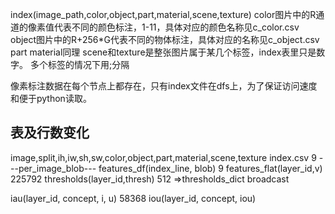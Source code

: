 index(image_path,color,object,part,material,scene,texture)
color图片中的R通道的像素值代表不同的颜色标注，1-11，具体对应的颜色名称见c_color.csv
object图片中的R+256*G代表不同的物体标注，具体对应的名称见c_object.csv
part material同理
scene和texture是整张图片属于某几个标签，index表里只是数字。
多个标签的情况下用;分隔

像素标注数据在每个节点上都存在，只有index文件在dfs上，为了保证访问速度和便于python读取。

## 表及行数变化
image,split,ih,iw,sh,sw,color,object,part,material,scene,texture
index.csv 9
---per_image_blob---
features_df(index_line, blob) 9
    features_flat(layer_id,v) 225792
thresholds(layer_id,thresh) 512 =>thresholds_dict broadcast

iau(layer_id, concept, i, u) 58368
iou(layer_id, concept, iou)